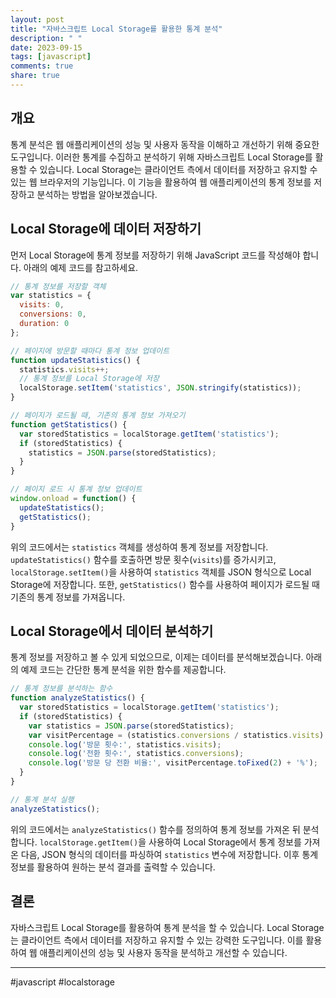 ```yaml
---
layout: post
title: "자바스크립트 Local Storage를 활용한 통계 분석"
description: " "
date: 2023-09-15
tags: [javascript]
comments: true
share: true
---
```


## 개요
통계 분석은 웹 애플리케이션의 성능 및 사용자 동작을 이해하고 개선하기 위해 중요한 도구입니다. 이러한 통계를 수집하고 분석하기 위해 자바스크립트 Local Storage를 활용할 수 있습니다. Local Storage는 클라이언트 측에서 데이터를 저장하고 유지할 수 있는 웹 브라우저의 기능입니다. 이 기능을 활용하여 웹 애플리케이션의 통계 정보를 저장하고 분석하는 방법을 알아보겠습니다.

## Local Storage에 데이터 저장하기
먼저 Local Storage에 통계 정보를 저장하기 위해 JavaScript 코드를 작성해야 합니다. 아래의 예제 코드를 참고하세요.

```javascript
// 통계 정보를 저장할 객체
var statistics = {
  visits: 0,
  conversions: 0,
  duration: 0
};

// 페이지에 방문할 때마다 통계 정보 업데이트
function updateStatistics() {
  statistics.visits++;
  // 통계 정보를 Local Storage에 저장
  localStorage.setItem('statistics', JSON.stringify(statistics));
}

// 페이지가 로드될 때, 기존의 통계 정보 가져오기
function getStatistics() {
  var storedStatistics = localStorage.getItem('statistics');
  if (storedStatistics) {
    statistics = JSON.parse(storedStatistics);
  }
}

// 페이지 로드 시 통계 정보 업데이트
window.onload = function() {
  updateStatistics();
  getStatistics();
}

```

위의 코드에서는 `statistics` 객체를 생성하여 통계 정보를 저장합니다. `updateStatistics()` 함수를 호출하면 방문 횟수(`visits`)를 증가시키고, `localStorage.setItem()`을 사용하여 `statistics` 객체를 JSON 형식으로 Local Storage에 저장합니다. 또한, `getStatistics()` 함수를 사용하여 페이지가 로드될 때 기존의 통계 정보를 가져옵니다.

## Local Storage에서 데이터 분석하기
통계 정보를 저장하고 볼 수 있게 되었으므로, 이제는 데이터를 분석해보겠습니다. 아래의 예제 코드는 간단한 통계 분석을 위한 함수를 제공합니다.

```javascript
// 통계 정보를 분석하는 함수
function analyzeStatistics() {
  var storedStatistics = localStorage.getItem('statistics');
  if (storedStatistics) {
    var statistics = JSON.parse(storedStatistics);
    var visitPercentage = (statistics.conversions / statistics.visits) * 100;
    console.log('방문 횟수:', statistics.visits);
    console.log('전환 횟수:', statistics.conversions);
    console.log('방문 당 전환 비율:', visitPercentage.toFixed(2) + '%');
  }
}

// 통계 분석 실행
analyzeStatistics();
```

위의 코드에서는 `analyzeStatistics()` 함수를 정의하여 통계 정보를 가져온 뒤 분석합니다. `localStorage.getItem()`을 사용하여 Local Storage에서 통계 정보를 가져온 다음, JSON 형식의 데이터를 파싱하여 `statistics` 변수에 저장합니다. 이후 통계 정보를 활용하여 원하는 분석 결과를 출력할 수 있습니다.

## 결론
자바스크립트 Local Storage를 활용하여 통계 분석을 할 수 있습니다. Local Storage는 클라이언트 측에서 데이터를 저장하고 유지할 수 있는 강력한 도구입니다. 이를 활용하여 웹 애플리케이션의 성능 및 사용자 동작을 분석하고 개선할 수 있습니다.

--- 
#javascript #localstorage